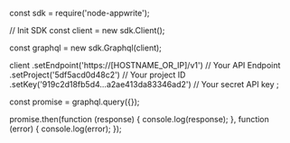 const sdk = require('node-appwrite');

// Init SDK
const client = new sdk.Client();

const graphql = new sdk.Graphql(client);

client
    .setEndpoint('https://[HOSTNAME_OR_IP]/v1') // Your API Endpoint
    .setProject('5df5acd0d48c2') // Your project ID
    .setKey('919c2d18fb5d4...a2ae413da83346ad2') // Your secret API key
;

const promise = graphql.query({});

promise.then(function (response) {
    console.log(response);
}, function (error) {
    console.log(error);
});